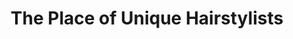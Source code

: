 ---
title: "The Place of Unique Hairstylists"
url: /mesa/the-place-of-unique-hairstylists/
shop: Friseur
---